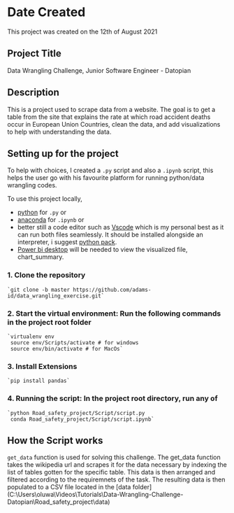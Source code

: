 # Date Created

This project was created on the 12th of August 2021

## Project Title

Data Wrangling Challenge, Junior Software Engineer - Datopian

## Description

This is a project used to scrape data from a website. The goal is to get a table from the site that explains the rate at which road accident deaths occur in European Union Countries, clean the data, and add visualizations to help with understanding the data.

## Setting up for the project

To help with choices, I created a `.py` script and also a `.ipynb` script, this helps the user go with his favourite platform for running python/data wrangling codes.

To use this project locally,

- [python](https://www.python.org/downloads/) for `.py` or
- [anaconda](https://www.anaconda.com/products/individual) for `.ipynb` or
- better still a code editor such as [Vscode](https://code.visualstudio.com/download) which is my personal best as it can run both files seamlessly. It should be installed alongside an interpreter, i suggest [python pack](https://code.visualstudio.com/docs/python/coding-pack-python).
- [Power bi desktop](https://powerbi.microsoft.com/en-us/downloads/) will be needed to view the visualized file, chart_summary.

### 1. Clone the repository

    `git clone -b master https://github.com/adams-id/data_wrangling_exercise.git`

### 2. Start the virtual environment: Run the following commands in the project root folder

    `virtualenv env
     source env/Scripts/activate # for windows
     source env/bin/activate # for MacOs`

### 3. Install Extensions

    `pip install pandas`

### 4. Running the script: In the project root directory, run any of

    `python Road_safety_project/Script/script.py
     conda Road_safety_project/Script/script.ipynb`

## How the Script works

`get_data` function is used for solving this challenge.
The get_data function takes the wikipedia url and scrapes it for the data necessary by indexing the list of tables gotten for the specific table. This data is then arranged and filtered according to the requiremnets of the task.
The resulting data is then populated to a CSV file located in the [data folder] (C:\Users\oluwa\Videos\Tutorials\Data-Wrangling-Challenge-Datopian\Road_safety_project\data)
